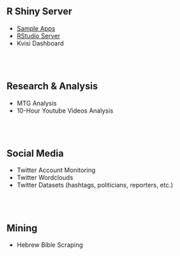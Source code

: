 ## R Shiny Server
* [Sample Apps](http://shiny.stedogin.xyz/sample-apps "Sample Shiny Apps")
* [RStudio Server](http://shiny.stedogin.xyz:8787 "RStudio Server")
* Kvisi Dashboard
<br/>
<br/>

## Research & Analysis
* MTG Analysis
* 10-Hour Youtube Videos Analysis 
<br/>
<br/>

## Social Media
* Twitter Account Monitoring
* Twitter Wordclouds
* Twitter Datasets (hashtags, politicians, reporters, etc.)
<br/>
<br/>

## Mining
* Hebrew Bible Scraping
